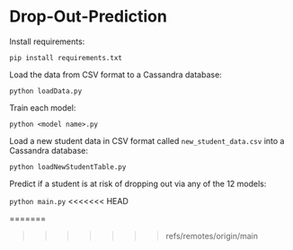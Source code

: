 # Drop-Out-Prediction

Install requirements:

```pip install requirements.txt```

Load the data from CSV format to a Cassandra database:

```python loadData.py```

Train each model:

```python <model name>.py```

Load a new student data in CSV format called ```new_student_data.csv``` into a Cassandra database:

```python loadNewStudentTable.py```

Predict if a student is at risk of dropping out via any of the 12 models:

```python main.py```
<<<<<<< HEAD

=======
>>>>>>> refs/remotes/origin/main
